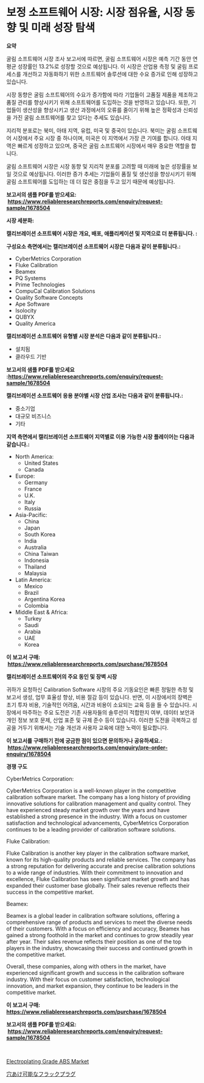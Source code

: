 <p><h1>보정 소프트웨어 시장: 시장 점유율, 시장 동향 및 미래 성장 탐색</h1></p><p><strong>요약</strong></p>
<p><p>굴림 소프트웨어 시장 조사 보고서에 따르면, 굴림 소프트웨어 시장은 예측 기간 동안 연평균 성장률인 13.2%로 성장할 것으로 예상됩니다. 이 시장은 산업용 측정 및 굴림 프로세스를 개선하고 자동화하기 위한 소프트웨어 솔루션에 대한 수요 증가로 인해 성장하고 있습니다.</p><p>시장 동향은 굴림 소프트웨어의 수요가 증가함에 따라 기업들이 고품질 제품을 제조하고 품질 관리를 향상시키기 위해 소프트웨어를 도입하는 것을 반영하고 있습니다. 또한, 기업들이 생산성을 향상시키고 생산 과정에서의 오류를 줄이기 위해 높은 정확성과 신뢰성을 가진 굴림 소프트웨어를 찾고 있다는 추세도 있습니다.</p><p>지리적 분포로는 북미, 아태 지역, 유럽, 미국 및 중국이 있습니다. 북미는 굴림 소프트웨어 시장에서 주요 시장 중 하나이며, 미국은 이 지역에서 가장 큰 기여를 합니다. 아태 지역은 빠르게 성장하고 있으며, 중국은 굴림 소프트웨어 시장에서 매우 중요한 역할을 합니다.</p><p>굴림 소프트웨어 시장은 시장 동향 및 지리적 분포를 고려할 때 미래에 높은 성장률을 보일 것으로 예상됩니다. 이러한 증가 추세는 기업들이 품질 및 생산성을 향상시키기 위해 굴림 소프트웨어를 도입하는 데 더 많은 중점을 두고 있기 때문에 예상됩니다.</p></p>
<p><strong>보고서의 샘플 PDF를 받으세요: &nbsp;<a href="https://www.reliableresearchreports.com/enquiry/request-sample/1678504">https://www.reliableresearchreports.com/enquiry/request-sample/1678504</a></strong></p>
<p><strong>시장 세분화:</strong></p>
<p><strong> 캘리브레이션 소프트웨어 시장은 개요, 배포, 애플리케이션 및 지역으로 더 분류됩니다. :</strong></p>
<p><strong>구성요소 측면에서는 캘리브레이션 소프트웨어 시장은 다음과 같이 분류됩니다.:</strong></p>
<p><ul><li>CyberMetrics Corporation</li><li>Fluke Calibration</li><li>Beamex</li><li>PQ Systems</li><li>Prime Technologies</li><li>CompuCal Calibration Solutions</li><li>Quality Software Concepts</li><li>Ape Software</li><li>Isolocity</li><li>QUBYX</li><li>Quality America</li></ul></p>
<p><strong> 캘리브레이션 소프트웨어 유형별 시장 분석은 다음과 같이 분류됩니다.:</strong></p>
<p><ul><li>설치됨</li><li>클라우드 기반</li></ul></p>
<p><strong>보고서의 샘플 PDF를 받으세요 :<a href="https://www.reliableresearchreports.com/enquiry/request-sample/1678504">https://www.reliableresearchreports.com/enquiry/request-sample/1678504</a></strong></p>
<p><strong> 캘리브레이션 소프트웨어 응용 분야별 시장 산업 조사는 다음과 같이 분류됩니다.:</strong></p>
<p><ul><li>중소기업</li><li>대규모 비즈니스</li><li>기타</li></ul></p>
<p><strong>지역 측면에서 캘리브레이션 소프트웨어 지역별로 이용 가능한 시장 플레이어는 다음과 같습니다.:</strong></p>
<p><ul>
    <li>
        North America:
        <ul>
            <li>United States</li>
            <li>Canada</li>
        </ul>
    </li>
    <li>
        Europe:
        <ul>
            <li>Germany</li>
            <li>France</li>
            <li>U.K.</li>
            <li>Italy</li>
            <li>Russia</li>
        </ul>
    </li>
    <li>
        Asia-Pacific:
        <ul>
            <li>China</li>
            <li>Japan</li>
            <li>South Korea</li>
            <li>India</li>
            <li>Australia</li>
            <li>China Taiwan</li>
            <li>Indonesia</li>
            <li>Thailand</li>
            <li>Malaysia</li>
        </ul>
    </li>
    <li>
        Latin America:
        <ul>
            <li>Mexico</li>
            <li>Brazil</li>
            <li>Argentina Korea</li>
            <li>Colombia</li>
        </ul>
    </li>
    <li>
        Middle East & Africa:
        <ul>
            <li>Turkey</li>
            <li>Saudi</li>
            <li>Arabia</li>
            <li>UAE</li>
            <li>Korea</li>
        </ul>
    </li>
    </ul></p>
<p><strong>이 보고서 구매: &nbsp;<a href="https://www.reliableresearchreports.com/purchase/1678504">https://www.reliableresearchreports.com/purchase/1678504</a></strong></p>
<p><strong>캘리브레이션 소프트웨어의 주요 동인 및 장벽 시장</strong></p>
<p><p>귀하가 요청하신 Calibration Software 시장의 주요 기동요인은 빠른 정밀한 측정 및 보고서 생성, 업무 효율성 향상, 비용 절감 등이 있습니다. 반면, 이 시장에서의 장벽은 초기 투자 비용, 기술적인 어려움, 시간과 비용이 소요되는 교육 등을 들 수 있습니다. 시장에서 마주하는 주요 도전은 기존 사용자들의 솔루션이 적합한지 여부, 데이터 보안과 개인 정보 보호 문제, 산업 표준 및 규제 준수 등이 있습니다. 이러한 도전을 극복하고 성공을 거두기 위해서는 기술 개선과 사용자 교육에 대한 노력이 필요합니다.</p></p>
<p><strong>이 보고서를 구매하기 전에 궁금한 점이 있으면 문의하거나 공유하세요.: &nbsp;<a href="https://www.reliableresearchreports.com/enquiry/pre-order-enquiry/1678504">https://www.reliableresearchreports.com/enquiry/pre-order-enquiry/1678504</a></strong></p>
<p><strong>경쟁 구도</strong></p>
<p><p>CyberMetrics Corporation: </p><p>CyberMetrics Corporation is a well-known player in the competitive calibration software market. The company has a long history of providing innovative solutions for calibration management and quality control. They have experienced steady market growth over the years and have established a strong presence in the industry. With a focus on customer satisfaction and technological advancements, CyberMetrics Corporation continues to be a leading provider of calibration software solutions.</p><p>Fluke Calibration:</p><p>Fluke Calibration is another key player in the calibration software market, known for its high-quality products and reliable services. The company has a strong reputation for delivering accurate and precise calibration solutions to a wide range of industries. With their commitment to innovation and excellence, Fluke Calibration has seen significant market growth and has expanded their customer base globally. Their sales revenue reflects their success in the competitive market.</p><p>Beamex:</p><p>Beamex is a global leader in calibration software solutions, offering a comprehensive range of products and services to meet the diverse needs of their customers. With a focus on efficiency and accuracy, Beamex has gained a strong foothold in the market and continues to grow steadily year after year. Their sales revenue reflects their position as one of the top players in the industry, showcasing their success and continued growth in the competitive market.</p><p>Overall, these companies, along with others in the market, have experienced significant growth and success in the calibration software industry. With their focus on customer satisfaction, technological innovation, and market expansion, they continue to be leaders in the competitive market.</p></p>
<p><strong>이 보고서 구매: &nbsp; <a href="https://www.reliableresearchreports.com/purchase/1678504">https://www.reliableresearchreports.com/purchase/1678504</a></strong></p>
<p><strong>보고서의 샘플 PDF를 받으세요: &nbsp;<a href="https://www.reliableresearchreports.com/enquiry/request-sample/1678504">https://www.reliableresearchreports.com/enquiry/request-sample/1678504</a></strong><strong></strong></p>
<p>&nbsp;</p>
<p><p><a href="https://github.com/Sinjinluong3e0awx2m195k76/Market-Research-Report-List-1/blob/main/electroplating-grade-abs-market.md">Electroplating Grade ABS Market</a></p><p><a href="https://github.com/cbigkbh02719/Market-Research-Report-List-1/blob/main/86543581815.md">穴あけ可能なフラックプラグ</a></p></p>